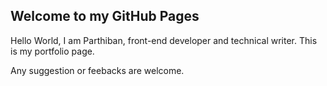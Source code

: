 ## Welcome to my GitHub Pages

Hello World, 
I am Parthiban, front-end developer and technical writer. This is my portfolio page.

Any suggestion or feebacks are welcome.

